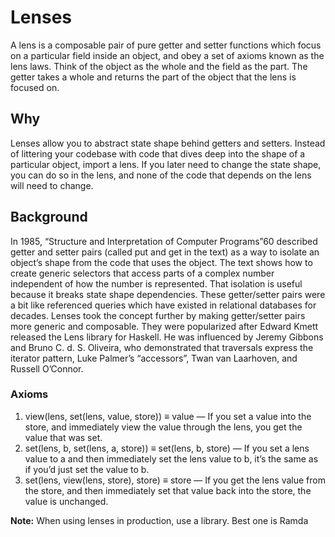 # Lenses

A lens is a composable pair of pure getter and setter functions which focus on a particular field inside an object, and obey a set of axioms known as the lens laws. Think of the object as the whole and the field as the part. The getter takes a whole and returns the part of the object that the lens is focused on.

## Why

Lenses allow you to abstract state shape behind getters and setters. Instead of littering your codebase with code that dives deep into the shape of a particular object, import a lens. If you later need to change the state shape, you can do so in the lens, and none of the code that depends on the lens will need to change.


## Background

In 1985, “Structure and Interpretation of Computer Programs”60 described getter and setter pairs (called put and get in the text) as a way to isolate an object’s shape from the code that uses the object. The text shows how to create generic selectors that access parts of a complex number independent of how the number is represented. That isolation is useful because it breaks state shape dependencies. These getter/setter pairs were a bit like referenced queries which have existed in relational databases for decades.
Lenses took the concept further by making getter/setter pairs more generic and composable. They were popularized after Edward Kmett released the Lens library for Haskell. He was influenced by Jeremy Gibbons and Bruno C. d. S. Oliveira, who demonstrated that traversals express the iterator pattern, Luke Palmer’s “accessors”, Twan van Laarhoven, and Russell O’Connor.

### Axioms

1. view(lens, set(lens, value, store)) ≡ value — If you set a value into the store, and immediately view the value through the lens, you get the value that was set.
2. set(lens, b, set(lens, a, store)) ≡ set(lens, b, store) — If you set a lens value to a and then immediately set the lens value to b, it’s the same as if you’d just set the value to b.
3. set(lens, view(lens, store), store) ≡ store — If you get the lens value from the store,
and then immediately set that value back into the store, the value is unchanged.

__Note:__ When using lenses in production, use a library. Best one is Ramda
